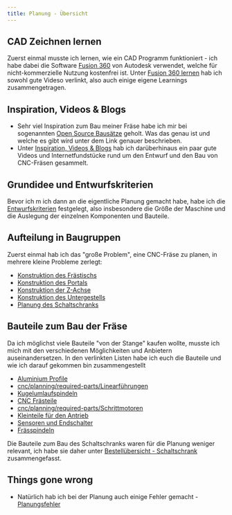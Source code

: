 ```yaml
---
title: Planung - Übersicht
---
```


## CAD Zeichnen lernen

Zuerst einmal musste ich lernen, wie ein CAD Programm funktioniert - ich habe dabei die Software [Fusion 360](https://www.autodesk.com/products/fusion-360/overview) von Autodesk verwendet, welche für nicht-kommerzielle Nutzung kostenfrei ist. Unter [Fusion 360 lernen](Fusion%20360%20lernen.md) hab ich sowohl gute Videso verlinkt, also auch einige eigene Learnings zusammengetragen.

## Inspiration, Videos & Blogs

* Sehr viel Inspiration zum Bau meiner Fräse habe ich mir bei sogenannten [Open Source Bausätze](../considerations/Open%20Source%20Baus%C3%A4tze.md) geholt. Was das genau ist und welche es gibt wird unter dem Link genauer beschrieben.
* Unter [Inspiration, Videos & Blogs](Inspiration,%20Videos%20&%20Blogs.md) hab ich darüberhinaus ein paar gute Videos und Internetfundstücke rund um den Entwurf und den Bau von CNC-Fräsen gesammelt.

## Grundidee und Entwurfskriterien

Bevor ich m ich dann an die eigentliche Planung gemacht habe, habe ich die [Entwurfskriterien](Grundgedanken%20zur%20Konstruktion%20der%20CNC%20Fr%C3%A4se.md) festgelegt, also insbesondere die Größe der Maschine und die Auslegung der einzelnen Komponenten und Bauteile.

## Aufteilung in Baugruppen

Zuerst einmal hab ich das "große Problem", eine CNC-Fräse zu planen, in mehrere kleine Probleme zerlegt:

* [Konstruktion des Frästischs](konstruktion-fraesstisch.md)
* [Konstruktion des Portals](konstruktion-portal.md)
* [Konstruktion der Z-Achse](konstruktion-z-achse.md)
* [Konstruktion des Untergestells](konstruktion-untergestell.md)
* [Planung des Schaltschranks](Planung%20des%20Schaltschranks.md)

## Bauteile zum Bau der Fräse

Da ich möglichst viele Bauteile "von der Stange" kaufen wollte, musste ich mich mit den verschiedenen Möglichkeiten und Anbietern auseinandersetzen. In den verlinkten Listen habe ich euch die Bauteile und wie ich darauf gekommen bin zusammengestellt

* [Aluminium Profile](required-parts/Aluminium%20Profile.md)
* [cnc/planning/required-parts/Linearführungen](required-parts/Linearf%C3%BChrungen.md)
* [Kugelumlaufspindeln](required-parts/Kugelumlaufspindeln.md)
* [CNC Frästeile](required-parts/CNC%20Fr%C3%A4steile.md)
* [cnc/planning/required-parts/Schrittmotoren](required-parts/Schrittmotoren.md)
* [Kleinteile für den Antrieb](required-parts/kleinteile-antrieb.md)
* [Sensoren und Endschalter](required-parts/sensoren.md)
* [Frässpindeln](required-parts/Fr%C3%A4sspindeln.md)

Die Bauteile zum Bau des Schaltschranks waren für die Planung weniger relevant, ich habe sie daher unter [Bestellübersicht - Schaltschrank](../building/parts-lists/Bestell%C3%BCbersicht%20-%20Schaltschrank.md) zusammengefasst.

## Things gone wrong

* Natürlich hab ich bei der Planung auch einige Fehler gemacht - [Planungsfehler](Planungsfehler.md)

